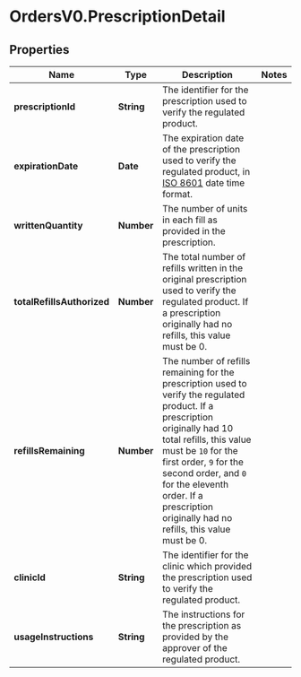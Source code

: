 # OrdersV0.PrescriptionDetail

## Properties
Name | Type | Description | Notes
------------ | ------------- | ------------- | -------------
**prescriptionId** | **String** | The identifier for the prescription used to verify the regulated product. | 
**expirationDate** | **Date** | The expiration date of the prescription used to verify the regulated product, in [ISO 8601](https://developer-docs.amazon.com/sp-api/docs/iso-8601) date time format. | 
**writtenQuantity** | **Number** | The number of units in each fill as provided in the prescription. | 
**totalRefillsAuthorized** | **Number** | The total number of refills written in the original prescription used to verify the regulated product. If a prescription originally had no refills, this value must be 0. | 
**refillsRemaining** | **Number** | The number of refills remaining for the prescription used to verify the regulated product. If a prescription originally had 10 total refills, this value must be `10` for the first order, `9` for the second order, and `0` for the eleventh order. If a prescription originally had no refills, this value must be 0. | 
**clinicId** | **String** | The identifier for the clinic which provided the prescription used to verify the regulated product. | 
**usageInstructions** | **String** | The instructions for the prescription as provided by the approver of the regulated product. | 


